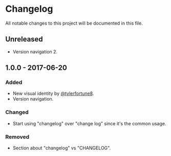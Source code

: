 # Changelog
All notable changes to this project will be documented in this file.

## Unreleased
- Version navigation 2.

## 1.0.0 - 2017-06-20
### Added
- New visual identity by [@tylerfortune8](https://github.com/tylerfortune8).
- Version navigation.

### Changed
- Start using "changelog" over "change log" since it's the common usage.

### Removed
- Section about "changelog" vs "CHANGELOG".
